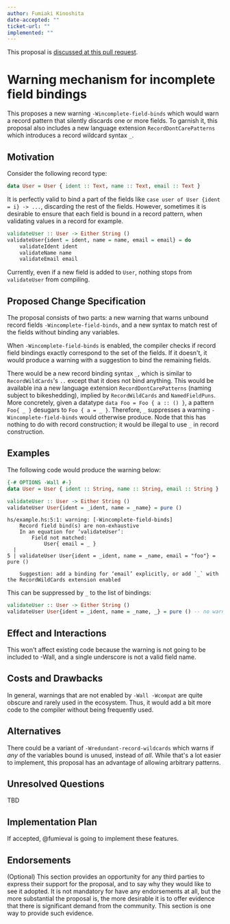 ```yaml
---
author: Fumiaki Kinoshita
date-accepted: ""
ticket-url: ""
implemented: ""
---
```


This proposal is [discussed at this pull request](https://github.com/ghc-proposals/ghc-proposals/pull/494>).

# Warning mechanism for incomplete field bindings

This proposes a new warning `-Wincomplete-field-binds` which would warn a record pattern that silently discards one or more fields.
To garnish it, this proposal also includes a new language extension `RecordDontCarePatterns` which introduces a record wildcard syntax `_`.

## Motivation

Consider the following record type:

```haskell
data User = User { ident :: Text, name :: Text, email :: Text }
```

It is perfectly valid to bind a part of the fields like `case user of User {ident = i} -> ...`, discarding the rest of the fields.
However, sometimes it is desirable to ensure that each field is bound in a record pattern, when validating values in a record for example.

```haskell
validateUser :: User -> Either String ()
validateUser{ident = ident, name = name, email = email} = do
    validateIdent ident
    validateName name
    validateEmail email
```

Currently, even if a new field is added to `User`, nothing stops from `validateUser` from compiling.

## Proposed Change Specification

The proposal consists of two parts: a new warning that warns unbound record fields `-Wincomplete-field-binds`, and a new syntax to match rest of the fields without binding any variables.

When `-Wincomplete-field-binds` is enabled, the compiler checks if record field bindings exactly correspond to the set of the fields. If it doesn't, it would produce a warning with a suggestion to bind the remaining fields.

There would be a new record binding syntax `_`, which is similar to `RecordWildCards`'s `..` except that it does not bind anything. This would be available ina a new language extension `RecordDontCarePatterns` (naming subject to bikeshedding), implied by `RecordWildCards` and `NamedFieldPuns`.
More concretely, given a datatype `data Foo = Foo { a :: () }`, a pattern `Foo{ _ }` desugars to `Foo { a = _ }`. Therefore, `_` suppresses a warning `-Wincomplete-field-binds` would otherwise produce.
Node that this has nothing to do with record construction; it would be illegal to use `_` in record construction.

## Examples

The following code would produce the warning below:

```haskell
{-# OPTIONS -Wall #-}
data User = User { ident :: String, name :: String, email :: String }

validateUser :: User -> Either String ()
validateUser User{ident = _ident, name = _name} = pure ()
```

```
hs/example.hs:5:1: warning: [-Wincomplete-field-binds]
    Record field bind(s) are non-exhaustive
    In an equation for ‘validateUser’:
        Field not matched:
            User{ email = _ }
  |
5 | validateUser User{ident = _ident, name = _name, email = "foo"} = pure ()

    Suggestion: add a binding for ‘email’ explicitly, or add `_` with the RecordWildCards extension enabled
```

This can be suppressed by `_` to the list of bindings:

```haskell
validateUser :: User -> Either String ()
validateUser User{ident = _ident, name = _name, _} = pure () -- no warnings!
```

## Effect and Interactions

This won't affect existing code because the warning is not going to be included to -Wall, and a single underscore is not a valid field name.

## Costs and Drawbacks

In general, warnings that are not enabled by `-Wall -Wcompat` are quite obscure and rarely used in the ecosystem. Thus, it would add a bit more code to the compiler without being frequently used.

## Alternatives

There could be a variant of `-Wredundant-record-wildcards` which warns if *any* of the variables bound is unused, instead of *all*.
While that's a lot easier to implement, this proposal has an advantage of allowing arbitrary patterns.

## Unresolved Questions

TBD

## Implementation Plan

If accepted, @fumieval is going to implement these features.

## Endorsements

(Optional) This section provides an opportunity for any third parties to express their
support for the proposal, and to say why they would like to see it adopted.
It is not mandatory for have any endorsements at all, but the more substantial
the proposal is, the more desirable it is to offer evidence that there is
significant demand from the community.  This section is one way to provide
such evidence.
